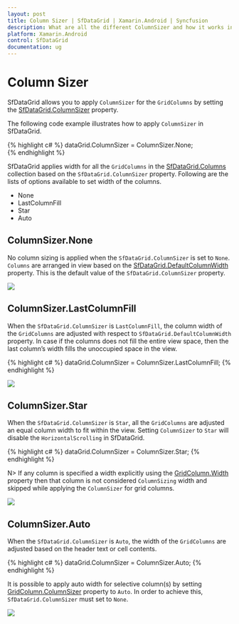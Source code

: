 ```yaml
---
layout: post
title: Column Sizer | SfDataGrid | Xamarin.Android | Syncfusion
description: What are all the different ColumnSizer and how it works in a SfDataGrid.
platform: Xamarin.Android
control: SfDataGrid
documentation: ug
---
```


# Column Sizer

SfDataGrid allows you to apply `ColumnSizer` for the `GridColumns` by setting the [SfDataGrid.ColumnSizer](http://help.syncfusion.com/cr/cref_files/xamarin-android/sfdatagrid/Syncfusion.SfDataGrid.Android~Syncfusion.SfDataGrid.SfDataGrid~ColumnSizer.html) property. 

The following code example illustrates how to apply `ColumnSizer` in SfDataGrid.

{% highlight c# %}
dataGrid.ColumnSizer = ColumnSizer.None;  
{% endhighlight %}

SfDataGrid applies width for all the `GridColumns` in the [SfDataGrid.Columns](http://help.syncfusion.com/cr/cref_files/xamarin-android/sfdatagrid/Syncfusion.SfDataGrid.Android~Syncfusion.SfDataGrid.SfDataGrid~Columns.html) collection based on the `SfDataGrid.ColumnSizer` property. Following are the lists of options available to set width of the columns.

* None
* LastColumnFill
* Star
* Auto


## ColumnSizer.None

No column sizing is applied when the `SfDataGrid.ColumnSizer` is set to `None`. `Columns` are arranged in view based on the [SfDataGrid.DefaultColumnWidth](http://help.syncfusion.com/cr/cref_files/xamarin-android/sfdatagrid/Syncfusion.SfDataGrid.Android~Syncfusion.SfDataGrid.SfDataGrid~DefaultColumnWidth.html) property. This is the default value of the `SfDataGrid.ColumnSizer` property.

![](SfDataGrid_images/ColumnSizer_img1.png)

## ColumnSizer.LastColumnFill

When the `SfDataGrid.ColumnSizer` is `LastColumnFill`, the column width of the `GridColumns` are adjusted with respect to `SfDataGrid.DefaultColumnWidth` property. In case if the columns does not fill the entire view space, then the last column’s width fills the unoccupied space in the view.

{% highlight c# %}
dataGrid.ColumnSizer = ColumnSizer.LastColumnFill;
{% endhighlight %}

![](SfDataGrid_images/ColumnSizer_img2.png)

## ColumnSizer.Star

When the `SfDataGrid.ColumnSizer` is `Star`, all the `GridColumns` are adjusted an equal column width to fit within the view. Setting `ColumnSizer` to `Star` will disable the `HorizontalScrolling` in SfDataGrid.

{% highlight c# %}
dataGrid.ColumnSizer = ColumnSizer.Star;
{% endhighlight %}

N> If any column is specified a width explicitly using the [GridColumn.Width](http://help.syncfusion.com/cr/cref_files/xamarin-android/sfdatagrid/Syncfusion.SfDataGrid.Android~Syncfusion.SfDataGrid.GridColumn~Width.html) property then that column is not considered `ColumnSizing` width and skipped while applying the `ColumnSizer` for grid columns.

![](SfDataGrid_images/ColumnSizer_img3.png)

## ColumnSizer.Auto

When the `SfDataGrid.ColumnSizer` is `Auto`, the width of the `GridColumns` are adjusted based on the header text or cell contents.

{% highlight c# %}
dataGrid.ColumnSizer = ColumnSizer.Auto;
{% endhighlight %}

It is possible to apply auto width for selective column(s) by setting [GridColumn.ColumnSizer](https://help.syncfusion.com/cr/cref_files/xamarin-android/sfdatagrid/Syncfusion.SfDataGrid.Android~Syncfusion.SfDataGrid.GridColumn~ColumnSizer.html) property to `Auto`. In order to achieve this, `SfDataGrid.ColumnSizer` must set to `None`.

![](SfDataGrid_images/ColumnSizer_img4.png)